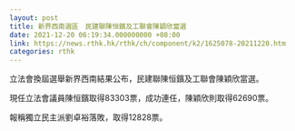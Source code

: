 ```yaml
---
layout: post
title: 新界西南選區　民建聯陳恒鑌及工聯會陳穎欣當選
date: 2021-12-20 06:19:34.000000000 +08:00
link: https://news.rthk.hk/rthk/ch/component/k2/1625078-20211220.htm
categories: rthk
---
```


立法會換屆選舉新界西南結果公布，民建聯陳恒鑌及工聯會陳穎欣當選。

現任立法會議員陳恒鑌取得83303票，成功連任，陳穎欣則取得62690票。

報稱獨立民主派劉卓裕落敗，取得12828票。
